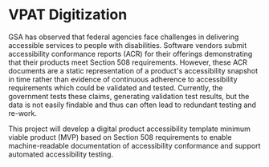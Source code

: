 # VPAT Digitization

GSA has observed that federal agencies face challenges in delivering accessible services to people with disabilities. Software vendors submit accessibility conformance reports (ACR) for their offerings demonstrating that their products meet Section 508 requirements. However, these ACR documents are a static representation of a product's accessibility snapshot in time rather than evidence of continuous adherence to accessibility requirements which could be validated and tested.  Currently, the government tests these claims, generating validation test results, but the data is not easily findable and thus can often lead to redundant testing and re-work.

This project will develop a digital product accessibility template minimum viable product (MVP) based on Section 508 requirements to enable machine-readable documentation of accessibility conformance and support automated accessibility testing.
